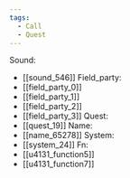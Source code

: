 ```yaml
---
tags:
  - Call
  - Quest
---
```

Sound:
- [[sound_546]]
Field_party:
- [[field_party_0]]
- [[field_party_1]]
- [[field_party_2]]
- [[field_party_3]]
Quest:
- [[quest_19]]
Name:
- [[name_65278]]
System:
- [[system_24]]
Fn:
- [[u4131_function5]]
- [[u4131_function7]]
